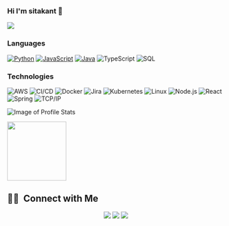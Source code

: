 ### Hi I'm sitakant 👋
![](https://komarev.com/ghpvc/?username=cooligc&color=green)

### Languages

[![Python](https://img.shields.io/badge/-Python-000?&logo=python)](https://github.com/cooligc?tab=repositories&q=&type=&language=python)
[![JavaScript](https://img.shields.io/badge/-JavaScript-000?&logo=JavaScript&logoColor=ddc508)](https://github.com/cooligc?tab=repositories&q=&type=&language=javascript)
[![Java](https://img.shields.io/badge/-Java-000?&logo=Java&logoColor=007396)](https://github.com/cooligc?tab=repositories&q=&type=&language=java)
![TypeScript](https://img.shields.io/badge/-TypeScript-000?&logo=TypeScript&logoColor=007ACC)
![SQL](https://img.shields.io/badge/-SQL-000?&logo=MySQL&logoColor=4479A1)

### Technologies

![AWS](https://img.shields.io/badge/-AWS-000?&logo=Amazon-AWS&logoColor=FF9900)
![CI/CD](https://img.shields.io/badge/-CI%2FCD-000?&logo=CircleCI&logoColor=888)
![Docker](https://img.shields.io/badge/-Docker-000?&logo=Docker)
![Jira](https://img.shields.io/badge/-Jira-000?&logo=Jira-Software&logoColor=0052CC)
![Kubernetes](https://img.shields.io/badge/-Kubernetes-000?&logo=Kubernetes)
![Linux](https://img.shields.io/badge/-Linux-000?&logo=Linux&logoColor=FCC624)
![Node.js](https://img.shields.io/badge/-Node.js-000?&logo=node.js)
![React](https://img.shields.io/badge/-React-000?&logo=React)
![Spring](https://img.shields.io/badge/-Spring-000?&logo=Spring)
![TCP/IP](https://img.shields.io/badge/-TCP%2FIP-000?&logo=Cisco)

![Image of Profile Stats](https://github-readme-stats.vercel.app/api?username=cooligc&hide=contribs,prs)


<img height="137px" src="https://github-readme-stats.vercel.app/api/top-langs/?username=cooligc&hide=html&hide_title=true&hide_border=true&layout=compact&langs_count=7&exclude_repo=comp426,Redventures-Movie-Quotes&text_color=000&icon_color=fff&bg_color=0,52fa5a,4dfcff,c64dff&theme=graywhite" />

##  🤝🏻 &nbsp;Connect with Me

<p align="center">
<a href="http://www.sitakant.online"><img src="https://img.shields.io/badge/-sitakant.online-3423A6?style=flat-square&logo=Google-Chrome&logoColor=white"/></a>
<a href="https://www.linkedin.com/in/cooligc"><img src="https://img.shields.io/badge/-cooligc-0077B5?style=flat-square&logo=Linkedin&logoColor=white"/></a>
<a href="mailto:sitakant.chaudhury@gamil.com"><img src="https://img.shields.io/badge/-sitakant.chaudhury@gamil.com-D14836?style=flat-square&logo=Gmail&logoColor=white"/></a>

<!--
**cooligc/cooligc** is a ✨ _special_ ✨ repository because its `README.md` (this file) appears on your GitHub profile.

Here are some ideas to get you started:

- 🔭 I’m currently working on ...
- 🌱 I’m currently learning ...
- 👯 I’m looking to collaborate on ...
- 🤔 I’m looking for help with ...
- 💬 Ask me about ...
- 📫 How to reach me: ...
- 😄 Pronouns: ...
- ⚡ Fun fact: ...
-->

